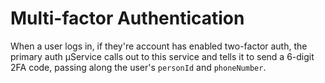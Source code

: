 # Multi-factor Authentication
When a user logs in, if they're account has enabled
two-factor auth, the primary auth µService calls out
to this service and tells it to send a 6-digit 2FA code,
passing along the user's `personId` and `phoneNumber`. 